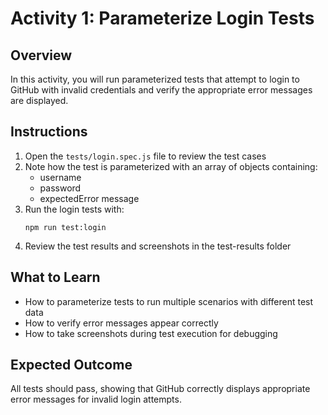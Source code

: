 # Activity 1: Parameterize Login Tests

## Overview
In this activity, you will run parameterized tests that attempt to login to GitHub with invalid credentials and verify the appropriate error messages are displayed.

## Instructions

1. Open the `tests/login.spec.js` file to review the test cases
2. Note how the test is parameterized with an array of objects containing:
   - username
   - password
   - expectedError message
3. Run the login tests with:
   ```
   npm run test:login
   ```
4. Review the test results and screenshots in the test-results folder

## What to Learn
- How to parameterize tests to run multiple scenarios with different test data
- How to verify error messages appear correctly
- How to take screenshots during test execution for debugging

## Expected Outcome
All tests should pass, showing that GitHub correctly displays appropriate error messages for invalid login attempts.
